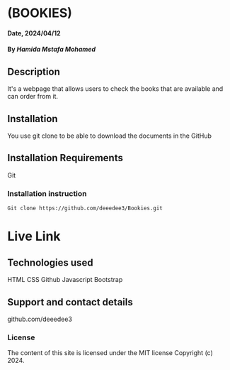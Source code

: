 # (BOOKIES)

#### Date, 2024/04/12

#### By *Hamida Mstafa Mohamed*

## Description
It's a webpage that allows users to check the books that are available and can order from it.

## Installation
You use git clone to be able to download the documents in the GitHub

## Installation Requirements
Git

### Installation instruction
```
Git clone https://github.com/deeedee3/Bookies.git

```

# Live Link


## Technologies used
HTML
CSS
Github
Javascript
Bootstrap

## Support and contact details
github.com/deeedee3

### License
The content of this site is licensed under the MIT license
Copyright (c) 2024.
